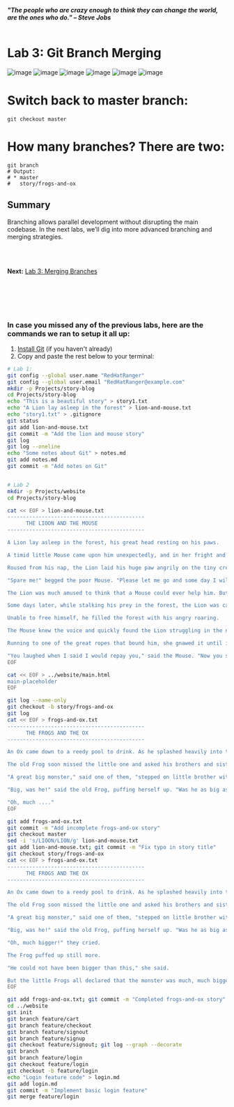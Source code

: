 ***"The people who are crazy enough to think they can change the world, are the ones who do." – Steve Jobs***
<br><br>


# Lab 3: Git Branch Merging
![image](https://github.com/user-attachments/assets/96f8b44f-7075-47b9-a7ac-386407474fd9) ![image](https://github.com/user-attachments/assets/073d11f1-f7d7-4c5b-87aa-acc8de59a32c) ![image](https://github.com/user-attachments/assets/eb99e756-4957-4df7-8118-b4c72041ceed) ![image](https://github.com/user-attachments/assets/b9e58837-9866-4150-8db0-aef1a08b64b9) ![image](https://github.com/user-attachments/assets/42a359c2-14a2-4895-80aa-7473f4366fd7) ![image](https://github.com/user-attachments/assets/ef80e53d-b661-4295-9518-7961cba71d47) 


# Switch back to master branch:
```
git checkout master
```

# How many branches?  There are two:
```
git branch
# Output:
# * master
#   story/frogs-and-ox
```







## Summary
Branching allows parallel development without disrupting the main codebase. In the next labs, we’ll dig into more advanced branching and merging strategies.

<br><br>

**Next:** [Lab 3: Merging Branches](03_git_branch_merging.md)



<br><br><br><br>
### In case you missed any of the previous labs, here are the commands we ran to setup it all up:
1. [Install Git](https://github.com/RedHatRanger/Git101/blob/main/labs/01_git_setup_and_basic_workflows.md#i-install-git) (if you haven't already)
2. Copy and paste the rest below to your terminal:

```bash
# Lab 1:
git config --global user.name "RedHatRanger"
git config --global user.email "RedHatRanger@example.com"
mkdir -p Projects/story-blog
cd Projects/story-blog
echo "This is a beautiful story" > story1.txt
echo "A Lion lay asleep in the forest" > lion-and-mouse.txt
echo "story1.txt" > .gitignore
git status
git add lion-and-mouse.txt
git commit -m "Add the lion and mouse story"
git log
git log --oneline
echo "Some notes about Git" > notes.md
git add notes.md
git commit -m "Add notes on Git"


# Lab 2
mkdir -p Projects/website
cd Projects/story-blog

cat << EOF > lion-and-mouse.txt
--------------------------------------------
      THE LIOON AND THE MOUSE
--------------------------------------------

A Lion lay asleep in the forest, his great head resting on his paws.

A timid little Mouse came upon him unexpectedly, and in her fright and haste to get away, ran across the Lion's nose.

Roused from his nap, the Lion laid his huge paw angrily on the tiny creature to kill her.

"Spare me!" begged the poor Mouse. "Please let me go and some day I will surely repay you."

The Lion was much amused to think that a Mouse could ever help him. But he was generous and finally let the Mouse go.

Some days later, while stalking his prey in the forest, the Lion was caught in the toils of a hunter's net.

Unable to free himself, he filled the forest with his angry roaring.

The Mouse knew the voice and quickly found the Lion struggling in the net.

Running to one of the great ropes that bound him, she gnawed it until it parted, and soon the Lion was free.

"You laughed when I said I would repay you," said the Mouse. "Now you see that even a Mouse can help a Lion."
EOF

cat << EOF > ../website/main.html 
main-placeholder
EOF

git log --name-only
git checkout -b story/frogs-and-ox
git log
cat << EOF > frogs-and-ox.txt
--------------------------------------------
      THE FROGS AND THE OX
--------------------------------------------

An Ox came down to a reedy pool to drink. As he splashed heavily into the water, he crushed a young Frog into the mud.

The old Frog soon missed the little one and asked his brothers and sisters what had become of him.

"A great big monster," said one of them, "stepped on little brother with one of his huge feet!"

"Big, was he!" said the old Frog, puffing herself up. "Was he as big as this?"

"Oh, much ...."
EOF

git add frogs-and-ox.txt
git commit -m "Add incomplete frogs-and-ox story"
git checkout master
sed -i 's/LIOON/LION/g' lion-and-mouse.txt
git add lion-and-mouse.txt; git commit -m "Fix typo in story title"
git checkout story/frogs-and-ox
cat << EOF > frogs-and-ox.txt
--------------------------------------------
      THE FROGS AND THE OX
--------------------------------------------

An Ox came down to a reedy pool to drink. As he splashed heavily into the water, he crushed a young Frog into the mud.

The old Frog soon missed the little one and asked his brothers and sisters what had become of him.

"A great big monster," said one of them, "stepped on little brother with one of his huge feet!"

"Big, was he!" said the old Frog, puffing herself up. "Was he as big as this?"

"Oh, much bigger!" they cried.

The Frog puffed up still more.

"He could not have been bigger than this," she said.

But the little Frogs all declared that the monster was much, much bigger and the old Frog kept puffing herself out more and more until, all at once, she burst.
EOF

git add frogs-and-ox.txt; git commit -m "Completed frogs-and-ox story"
cd ../website
git init
git branch feature/cart
git branch feature/checkout
git branch feature/signout
git branch feature/signup
git checkout feature/signout; git log --graph --decorate
git branch
git branch feature/login
git checkout feature/login
git checkout -b feature/login
echo "Login feature code" > login.md
git add login.md
git commit -m "Implement basic login feature"
git merge feature/login
```
